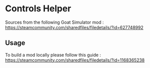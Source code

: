 # Controls Helper

Sources from the following Goat Simulator mod : https://steamcommunity.com/sharedfiles/filedetails/?id=627748992

## Usage

To build a mod locally please follow this guide : https://steamcommunity.com/sharedfiles/filedetails/?id=1168365238